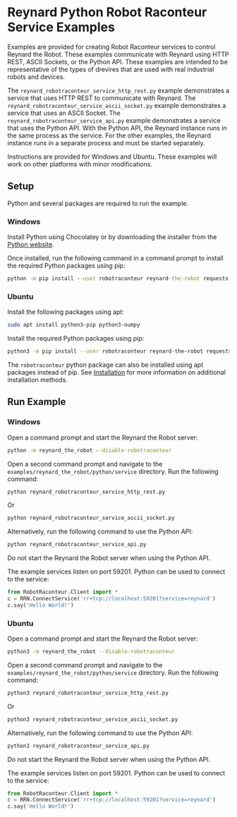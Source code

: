 # Reynard Python Robot Raconteur Service Examples

Examples are provided for creating Robot Raconteur services to control Reynard the Robot. These examples
communicate with Reynard using HTTP REST, ASCII Sockets, or the Python API. These examples are intended to be
representative of the types of drevires that are used with real industrial robots and devices.

The `reynard_robotraconteur_service_http_rest.py` example demonstrates a service that uses HTTP REST to communicate
with Reynard. The `reynard_robotraconteur_service_ascii_socket.py` example demonstrates a service that uses an ASCII
Socket. The `reynard_robotraconteur_service_api.py` example demonstrates a service that uses the Python API. With the
Python API, the Reynard instance runs in the same process as the service. For the other examples, the Reynard instance
runs in a separate process and must be started separately.

Instructions are provided for Windows and Ubuntu. These examples will work on other platforms with minor modifications.

## Setup

Python and several packages are required to run the example.

### Windows

Install Python using Chocolatey or by downloading the installer from the [Python website](https://www.python.org/downloads/).

Once installed, run the following command in a command prompt to install the required Python packages using pip:

```cmd
python -m pip install --user robotraconteur reynard-the-robot requests drekar-launch-process
```

### Ubuntu

Install the following packages using apt:

```bash
sudo apt install python3-pip python3-numpy
```

Install the required Python packages using pip:

```bash
python3 -m pip install --user robotraconteur reynard-the-robot requests drekar-launch-process
```

The `robotraconteur` python package can also be installed using apt packages instead of pip. See
[Installation](https://github.com/robotraconteur/robotraconteur/blob/master/docs/common/installation.md) for more
information on additional installation methods.

## Run Example

### Windows

Open a command prompt and start the Reynard the Robot server:

```cmd
python -m reynard_the_robot --disable-robotraconteur
```

Open a second command prompt and navigate to the `examples/reynard_the_robot/python/service` directory. 
Run the following command:

```cmd
python reynard_robotraconteur_service_http_rest.py
```

Or

```cmd
python reynard_robotraconteur_service_ascii_socket.py
```

Alternatively, run the following command to use the Python API:

```cmd
python reynard_robotraconteur_service_api.py
```

Do not start the Reynard the Robot server when using the Python API.

The example services listen on port 59201. Python can be used to connect to the service:

```python
from RobotRaconteur.Client import *
c = RRN.ConnectService('rr+tcp://localhost:59201?service=reynard')
c.say('Hello World!')
```

### Ubuntu

Open a command prompt and start the Reynard the Robot server:

```bash
python3 -m reynard_the_robot --disable-robotraconteur
```

Open a second command prompt and navigate to the `examples/reynard_the_robot/python/service` directory. 
Run the following command:

```bash
python3 reynard_robotraconteur_service_http_rest.py
```

Or

```bash
python3 reynard_robotraconteur_service_ascii_socket.py
```

Alternatively, run the following command to use the Python API:

```bash
python3 reynard_robotraconteur_service_api.py
```

Do not start the Reynard the Robot server when using the Python API.

The example services listen on port 59201. Python can be used to connect to the service:

```python
from RobotRaconteur.Client import *
c = RRN.ConnectService('rr+tcp://localhost:59201?service=reynard')
c.say('Hello World!')
```
